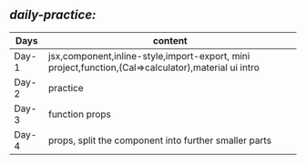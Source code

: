 ## _daily-practice:_

| Days  | content                                                                                             |
| ----- | --------------------------------------------------------------------------------------------------- |
| Day-1 | jsx,component,inline-style,import-export, mini project,function,(Cal=>calculator),material ui intro |
| Day-2 | practice                                                                                            |
| Day-3 | function props                                                                                      |
| Day-4 | props, split the component into further smaller parts                                               |
